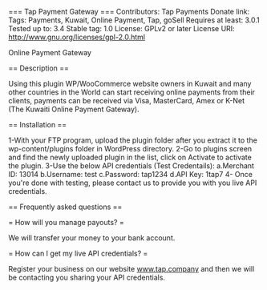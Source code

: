 === Tap Payment Gateway ===
Contributors: Tap Payments
Donate link: 
Tags: Payments, Kuwait, Online Payment, Tap, goSell
Requires at least: 3.0.1
Tested up to: 3.4
Stable tag: 1.0
License: GPLv2 or later
License URI: http://www.gnu.org/licenses/gpl-2.0.html

Online Payment Gateway

== Description ==

Using this plugin WP/WooCommerce website owners in Kuwait and many other countries in the World can start receiving online payments from their clients, payments can be received via Visa, MasterCard, Amex or K-Net (The Kuwaiti Online Payment Gateway).

== Installation ==

1-With your FTP program, upload the plugin folder after you extract it to the wp-content/plugins folder in WordPress directory.
2-Go to plugins screen and find the newly uploaded plugin in the list, click on Activate to activate the plugin.
3-Use the below API credentials (Test Credentails):
	a.Merchant ID: 13014
	b.Username: test
	c.Password: tap1234
	d.API Key: 1tap7
4- Once you're done with testing, please contact us to provide you with you live API credentials. 

== Frequently asked questions ==

= How will you manage payouts? =

We will transfer your money to your bank account.

= How can I get my live API credentials? =

Register your business on our website www.tap.company and then we will be contacting you sharing your API credentials.



